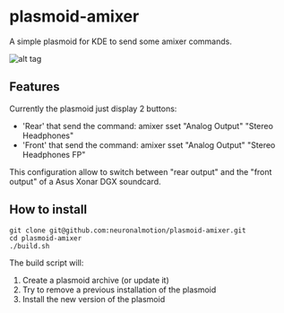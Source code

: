 # plasmoid-amixer
A simple plasmoid for KDE to send some amixer commands.

![alt tag](https://github.com/neuronalmotion/plasmoid-amixer/raw/develop/img/20150220_first-release.png)

## Features
Currently the plasmoid just display 2 buttons:
* 'Rear' that send the command: amixer sset "Analog Output" "Stereo Headphones"
* 'Front' that send the command: amixer sset "Analog Output" "Stereo Headphones FP"

This configuration allow to switch between "rear output" and the "front output" of a Asus Xonar DGX soundcard.

## How to install
```shell
git clone git@github.com:neuronalmotion/plasmoid-amixer.git
cd plasmoid-amixer
./build.sh
```

The build script will:

1. Create a plasmoid archive (or update it)
2. Try to remove a previous installation of the plasmoid
3. Install the new version of the plasmoid
